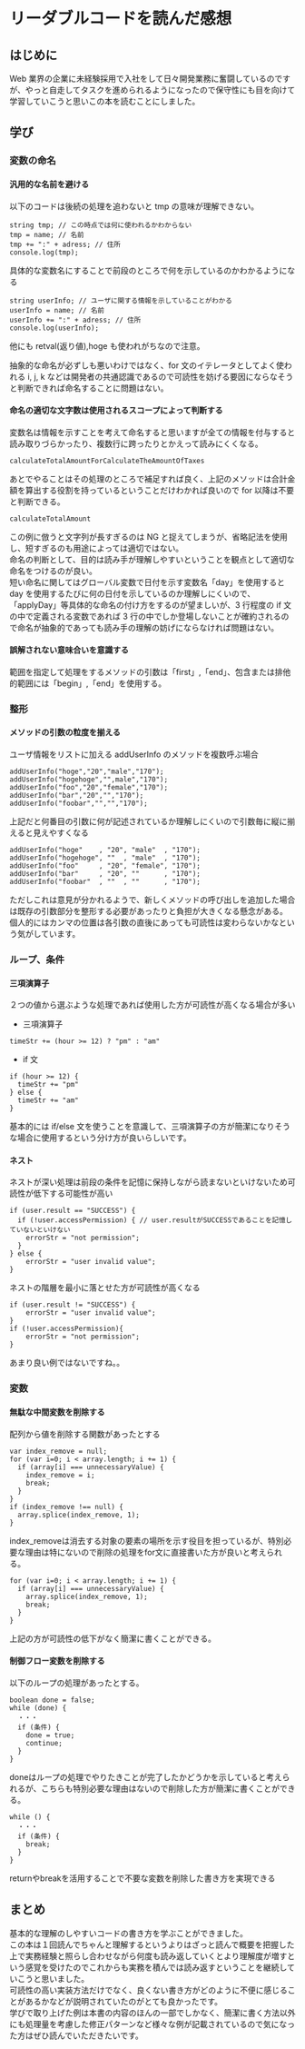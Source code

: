 # リーダブルコードを読んだ感想

## はじめに

Web 業界の企業に未経験採用で入社をして日々開発業務に奮闘しているのですが、やっと自走してタスクを進められるようになったので保守性にも目を向けて学習していこうと思いこの本を読むことにしました。

## 学び

### 変数の命名

#### 汎用的な名前を避ける

以下のコードは後続の処理を追わないと tmp の意味が理解できない。

```
string tmp; // この時点では何に使われるかわからない
tmp = name; // 名前
tmp += ":" + adress; // 住所
console.log(tmp);
```

具体的な変数名にすることで前段のところで何を示しているのかわかるようになる

```
string userInfo; // ユーザに関する情報を示していることがわかる
userInfo = name; // 名前
userInfo += ":" + adress; // 住所
console.log(userInfo);
```

他にも retval(返り値),hoge も使われがちなので注意。

抽象的な命名が必ずしも悪いわけではなく、for 文のイテレータとしてよく使われる i, j, k などは開発者の共通認識であるので可読性を妨げる要因にならなそうと判断できれば命名することに問題はない。

#### 命名の適切な文字数は使用されるスコープによって判断する

変数名は情報を示すことを考えて命名すると思いますが全ての情報を付与すると読み取りづらかったり、複数行に跨ったりとかえって読みにくくなる。

```
calculateTotalAmountForCalculateTheAmountOfTaxes
```

あとでやることはその処理のところで補足すれば良く、上記のメソッドは合計金額を算出する役割を持っているということだけわかれば良いので for 以降は不要と判断できる。

```
calculateTotalAmount
```

この例に倣うと文字列が長すぎるのは NG と捉えてしまうが、省略記法を使用し、短すぎるのも用途によっては適切ではない。  
 命名の判断として、目的は読み手が理解しやすいということを観点として適切な命名をつけるのが良い。  
 短い命名に関してはグローバル変数で日付を示す変数名「day」を使用すると day を使用するたびに何の日付を示しているのか理解しにくいので、「applyDay」等具体的な命名の付け方をするのが望ましいが、3 行程度の if 文の中で定義される変数であれば 3 行の中でしか登場しないことが確約されるので命名が抽象的であっても読み手の理解の妨げにならなければ問題はない。

#### 誤解されない意味合いを意識する

範囲を指定して処理をするメソッドの引数は「first」,「end」、包含または排他的範囲には「begin」,「end」を使用する。

### 整形

#### メソッドの引数の粒度を揃える

ユーザ情報をリストに加える addUserInfo のメソッドを複数呼ぶ場合

```
addUserInfo("hoge","20","male","170");
addUserInfo("hogehoge","",male","170");
addUserInfo("foo","20","female","170");
addUserInfo("bar","20","","170");
addUserInfo("foobar","","","170");
```

上記だと何番目の引数に何が記述されているか理解しにくいので引数毎に縦に揃えると見えやすくなる

```
addUserInfo("hoge"    , "20", "male"  , "170");
addUserInfo("hogehoge", ""  , "male"  , "170");
addUserInfo("foo"     , "20", "female", "170");
addUserInfo("bar"     , "20", ""      , "170");
addUserInfo("foobar"  , ""  , ""      , "170");
```

ただしこれは意見が分かれるようで、新しくメソッドの呼び出しを追加した場合は既存の引数部分を整形する必要があったりと負担が大きくなる懸念がある。  
個人的にはカンマの位置は各引数の直後にあっても可読性は変わらないかなという気がしています。

### ループ、条件

#### 三項演算子

２つの値から選ぶような処理であれば使用した方が可読性が高くなる場合が多い

- 三項演算子

```
timeStr += (hour >= 12) ? "pm" : "am"
```

- if 文

```
if (hour >= 12) {
  timeStr += "pm"
} else {
  timeStr += "am"
}
```

基本的には if/else 文を使うことを意識して、三項演算子の方が簡潔になりそうな場合に使用するという分け方が良いらしいです。

#### ネスト

ネストが深い処理は前段の条件を記憶に保持しながら読まないといけないため可読性が低下する可能性が高い

```
if (user.result == "SUCCESS") {
  if (!user.accessPermission) { // user.resultがSUCCESSであることを記憶していないといけない
    errorStr = "not permission";
  }
} else {
    errorStr = "user invalid value";
}
```

ネストの階層を最小に落とせた方が可読性が高くなる

```
if (user.result != "SUCCESS") {
    errorStr = "user invalid value";
}
if (!user.accessPermission){
    errorStr = "not permission";
}
```
あまり良い例ではないですね。。  
### 変数
#### 無駄な中間変数を削除する
配列から値を削除する関数があったとする
```
var index_remove = null;
for (var i=0; i < array.length; i += 1) {
  if (array[i] === unnecessaryValue) {
    index_remove = i;
    break;
  }
}
if (index_remove !== null) {
  array.splice(index_remove, 1);
}
```
index_removeは消去する対象の要素の場所を示す役目を担っているが、特別必要な理由は特にないので削除の処理をfor文に直接書いた方が良いと考えられる。
```
for (var i=0; i < array.length; i += 1) {
  if (array[i] === unnecessaryValue) {
    array.splice(index_remove, 1);
    break;
  }
}
```
上記の方が可読性の低下がなく簡潔に書くことができる。
#### 制御フロー変数を削除する
以下のループの処理があったとする。
```
boolean done = false;
while (done) {
  ・・・
  if (条件) {
    done = true;
    continue;
  }
}
```
doneはループの処理でやりたきことが完了したかどうかを示していると考えられるが、こちらも特別必要な理由はないので削除した方が簡潔に書くことができる。
```
while () {
  ・・・
  if (条件) {
    break;
  }
}
```
returnやbreakを活用することで不要な変数を削除した書き方を実現できる
## まとめ  
基本的な理解のしやすいコードの書き方を学ぶことができました。  
この本は１回読んでちゃんと理解するというよりはざっと読んで概要を把握した上で実務経験と照らし合わせながら何度も読み返していくとより理解度が増すという感覚を受けたのでこれからも実務を積んでは読み返すということを継続していこうと思いました。  
可読性の高い実装方法だけでなく、良くない書き方がどのように不便に感じることがあるかなどが説明されていたのがとても良かったです。  
学びで取り上げた例は本書の内容のほんの一部でしかなく、簡潔に書く方法以外にも処理量を考慮した修正パターンなど様々な例が記載されているので気になった方はぜひ読んでいただきたいです。
